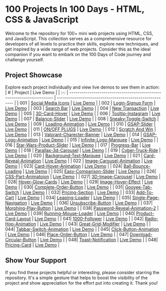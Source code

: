 # 100 Projects In 100 Days - HTML, CSS & JavaScript

Welcome to the repository for 100+ mini web projects using HTML, CSS, and JavaScript. This collection serves as a comprehensive resource for developers of all levels to practice their skills, explore new techniques, and get inspired by a wide range of web projects. Consider this as the ideal companion if you want to embark on the 100 Days of Code journey and challenge yourself.

## Project Showcase

Explore each project individually and view live demos to see them in action:
|  #  | Project                                                                | Live Demo                                                |
| :-: | ---------------------------------------------------------------------- | -------------------------------------------------------- |
| 001 | [Social Media Icons](https://github.com/ruchir-07/HTML-CSS-JS-Projects/tree/main/Social%20Media%20Icons)                               | [Live Demo](https://main--stupendous-chaja-8de6b1.netlify.app/)  |
| 002 | [Login-Signup Form](https://github.com/ruchir-07/HTML-CSS-JS-Projects/tree/main/Login-Signup)                               | [Live Demo](https://html-css-js-projects-three.vercel.app/)  |
| 003 | [Search Bar](https://github.com/ruchir-07/HTML-CSS-JS-Projects/tree/main/Search-Bar)                               | [Live Demo](https://html-css-js-projects-hdtd.vercel.app/)  |
| 004 | [New Transaction](https://github.com/ruchir-07/HTML-CSS-JS-Projects/tree/main/New-Transaction)                               | [Live Demo](https://main--moonlit-tapioca-eb1390.netlify.app/)  |
| 005 | [3D-Card-Hover](https://github.com/ruchir-07/HTML-CSS-JS-Projects/tree/main/3D-Card-Hover)                               | [Live Demo](https://musical-lokum-debb5e.netlify.app)  |
| 006 | [Tooltip-Instagram](https://github.com/ruchir-07/HTML-CSS-JS-Projects/tree/main/Tooltip-instagram)                               | [Live Demo](https://ubiquitous-froyo-feecd3.netlify.app/)  |
| 007 | [Balance-Slider](https://github.com/ruchir-07/HTML-CSS-JS-Projects/tree/main/Balance-Slider)                               | [Live Demo](https://codepen.io/Ruchir-Bajaj/pen/PogrJMK)  |
| 008 | [Sneaky-Toggle-Switch](https://github.com/ruchir-07/HTML-CSS-JS-Projects/tree/main/Sneaky-Toggle-Switch)                               | [Live Demo](https://codepen.io/Ruchir-Bajaj/pen/rNbXexJ)  |
| 009 | [Loading-Animation](https://github.com/ruchir-07/HTML-CSS-JS-Projects/tree/main/Loading-Animation)                               | [Live Demo](https://codepen.io/cantelope/pen/WNWWjWP)  |
| 010 | [GSAP-Slider](https://github.com/ruchir-07/HTML-CSS-JS-Projects/tree/main/GSAP-Slider)                               | [Live Demo](https://codepen.io/Ruchir-Bajaj/pen/WNBeRPg)  |
| 011 | [ON/OFF PLUGS](https://github.com/ruchir-07/HTML-CSS-JS-Projects/tree/main/ON-OFF-Plugs)                               | [Live Demo](https://codepen.io/Ruchir-Bajaj/pen/VwNoxWX)  |
| 012 | [Scratch And Win](https://github.com/ruchir-07/HTML-CSS-JS-Projects/tree/main/Scratch-And-Win)                               | [Live Demo](https://codepen.io/Ruchir-Bajaj/pen/eYoqrWZ)  |
| 013 | [Valorant-Charecter-Banner](https://github.com/ruchir-07/HTML-CSS-JS-Projects/tree/main/Valorent-Charecter-Banner)                               | [Live Demo](https://codepen.io/Ruchir-Bajaj/pen/OJYLJaQ)  |
| 014 | [GSAP-Logo-Animation](https://github.com/ruchir-07/HTML-CSS-JS-Projects/tree/main/GSAP-Logo-Animation)                               | [Live Demo](https://codepen.io/Ruchir-Bajaj/pen/jOoNzZK)  |
| 015 | [Infinite-Logo-Marquee](https://github.com/ruchir-07/HTML-CSS-JS-Projects/tree/main/Infinite-Logo-Marquee)                               | [Live Demo](https://codepen.io/Ruchir-Bajaj/pen/JjqPLpj)  |
| 016 | [Star-Wars-Product-Slider](https://github.com/ruchir-07/HTML-CSS-JS-Projects/tree/main/Star-Wars-Product-Slider)                               | [Live Demo](https://codepen.io/Ruchir-Bajaj/pen/GRaRJag)  |
| 017 | [Progress-Bar](https://github.com/ruchir-07/HTML-CSS-JS-Projects/tree/main/Progress-Bar)                               | [Live Demo](https://codepen.io/Ruchir-Bajaj/pen/RwmNbvO)  |
| 018 | [Parallax-3d-Carousel](https://github.com/ruchir-07/HTML-CSS-JS-Projects/tree/main/Parallax-3d-Carousel)                               | [Live Demo](https://codepen.io/Ruchir-Bajaj/pen/yLWLNro)  |
| 019 | [Cyber-Truck-Ride](https://github.com/ruchir-07/HTML-CSS-JS-Projects/tree/main/Cyber-Truck-Ride)                               | [Live Demo](https://codepen.io/Ruchir-Bajaj/pen/RwmNbOO)  |
| 020 | [Background-Text-Marquee](https://github.com/ruchir-07/HTML-CSS-JS-Projects/tree/main/Background-Text-Marquee)                               | [Live Demo](https://codepen.io/Ruchir-Bajaj/pen/KKLpMma)  |
| 021 | [Card-Reveal-Animation](https://github.com/ruchir-07/HTML-CSS-JS-Projects/tree/main/Card-Reveal-Animation)                               | [Live Demo](https://codepen.io/Ruchir-Bajaj/details/KKLpMXW)  |
| 022 | [Image-Carousel-Animation](https://github.com/ruchir-07/HTML-CSS-JS-Projects/tree/main/Image-Carousel-Animation)                               | [Live Demo](https://codepen.io/Ruchir-Bajaj/pen/RwmwPdX)  |
| 023| [Card-Hover-Animation](https://github.com/ruchir-07/HTML-CSS-JS-Projects/tree/main/Card-Hover-Animation)                               | [Live Demo](https://codepen.io/Ruchir-Bajaj/pen/OJYJwJy)  |
| 024| [Ball-Bounce-Loading](https://github.com/ruchir-07/HTML-CSS-JS-Projects/tree/main/Ball-Bounce-Loading)                               | [Live Demo](https://codepen.io/Ruchir-Bajaj/pen/OJYMXEe)  |
| 025| [Easy-Comparison-Slider](https://github.com/ruchir-07/HTML-CSS-JS-Projects/tree/main/Easy-Comparison-Slider)                               | [Live Demo](https://codepen.io/Ruchir-Bajaj/pen/GRaoQdM)  |
| 026| [CSS-Part-Animatoion](https://github.com/ruchir-07/HTML-CSS-JS-Projects/tree/main/CSS-Part-Animatoion)                               | [Live Demo](https://codepen.io/Ruchir-Bajaj/pen/eYaJVjq)  |
| 027| [3D-Image-Carousel](https://github.com/ruchir-07/HTML-CSS-JS-Projects/tree/main/3D-Image-Carousel)                               | [Live Demo](https://codepen.io/Ruchir-Bajaj/pen/MWdKQqd)  |
| 028| [Hover-Glow-Cards](https://github.com/ruchir-07/HTML-CSS-JS-Projects/tree/main/Hover-Glow-Cards)                               | [Live Demo](https://codepen.io/Ruchir-Bajaj/pen/mdYPgZy)  |
| 029| [Image-Hover-Effect](https://github.com/ruchir-07/HTML-CSS-JS-Projects/tree/main/Image-Hover-Effect  )                               | [Live Demo](https://codepen.io/Ruchir-Bajaj/pen/abrNxMa)  |
| 030| [Complete-Order-Button](https://github.com/ruchir-07/HTML-CSS-JS-Projects/tree/main/Complete-Order-Button  )                               | [Live Demo](https://codepen.io/Ruchir-Bajaj/pen/eYadRYb)  |
| 031| [Gooyee-Tab-Switch](https://github.com/ruchir-07/HTML-CSS-JS-Projects/tree/main/Gooyee-Tab-Switch  )                               | [Live Demo](https://codepen.io/Ruchir-Bajaj/pen/PovGjqm)  |
| 032| [Pricing-Section](https://github.com/ruchir-07/HTML-CSS-JS-Projects/tree/main/Pricing-Section  )                               | [Live Demo](https://codepen.io/Ruchir-Bajaj/pen/qBGqPgv)  |
| 033| [Add-To-Cart](https://github.com/ruchir-07/HTML-CSS-JS-Projects/tree/main/Add-To-Cart  )                               | [Live Demo](https://codepen.io/Ruchir-Bajaj/pen/bGywopp)  |
| 034| [Leaping-Loader](https://github.com/ruchir-07/HTML-CSS-JS-Projects/tree/main/Leaping-Lodaer  )                               | [Live Demo](https://codepen.io/Ruchir-Bajaj/pen/abrBLYj)  |
| 035| [Single-Page-Navigation](https://github.com/ruchir-07/HTML-CSS-JS-Projects/tree/main/Single-Page-Navigation  )                               | [Live Demo](https://codepen.io/Ruchir-Bajaj/pen/mdYRXmv)  |
| 036| [Unsubscribe-Button](https://github.com/ruchir-07/HTML-CSS-JS-Projects/tree/main/Unsubscribe-Button  )                               | [Live Demo](https://codepen.io/Ruchir-Bajaj/pen/QWRdOxQ)  |
| 037| [Morphing-Play-Button](https://github.com/ruchir-07/HTML-CSS-JS-Projects/tree/main/Morphing-Play-Button  )                               | [Live Demo](https://codepen.io/Ruchir-Bajaj/pen/ExzZbMB)  |
| 038| [Password-Reveal-Animation-2](https://github.com/ruchir-07/HTML-CSS-JS-Projects/tree/main/Password-Reveal-Animation-2  )                               | [Live Demo](https://codepen.io/Ruchir-Bajaj/details/gOJgoBj)  |
| 039| [Running-Mouse-Loader](https://github.com/ruchir-07/HTML-CSS-JS-Projects/tree/main/Running-Mouse-Loader  )                               | [Live Demo](https://codepen.io/Ruchir-Bajaj/pen/QWRdOxQ)  |
| 040| [Product-Card-Layout](https://github.com/ruchir-07/HTML-CSS-JS-Projects/tree/main/Product-Card-Layout  )                               | [Live Demo](https://codepen.io/Ruchir-Bajaj/details/GRamvmr)  |
| 041| [1000-Follower](https://github.com/ruchir-07/HTML-CSS-JS-Projects/tree/main/1000-Follower  )                               | [Live Demo](https://codepen.io/Ruchir-Bajaj/pen/BaedYwY)  |
| 042| [Radio-Hop-Animation](https://github.com/ruchir-07/HTML-CSS-JS-Projects/tree/main/Radio-Hop-Animation  )                               | [Live Demo](https://codepen.io/Ruchir-Bajaj/pen/pomrarq)  |
| 043| [Great-Grid-Modifier](https://github.com/ruchir-07/HTML-CSS-JS-Projects/tree/main/Great-Grid-Modifier  )                               | [Live Demo](https://codepen.io/Ruchir-Bajaj/pen/XWwVRzB)  |
| 044| [Tabbar-Switch-Animation](https://github.com/ruchir-07/HTML-CSS-JS-Projects/tree/main/Tabbar-Switch-Animation  )                               | [Live Demo](https://codepen.io/Ruchir-Bajaj/pen/XWwVRzB)  |
| 045| [Click-Button-Animation](https://github.com/ruchir-07/HTML-CSS-JS-Projects/tree/main/Great-Grid-Modifier  )                               | [Live Demo](https://codepen.io/Ruchir-Bajaj/pen/vYwpmWY)  |
| 046| [Place-Order-Button](https://github.com/ruchir-07/HTML-CSS-JS-Projects/tree/main/Place-Order-Button  )                               | [Live Demo](https://codepen.io/Ruchir-Bajaj/pen/vYwpmWY)  |
| 047| [Download-Circular-Button](https://github.com/ruchir-07/HTML-CSS-JS-Projects/tree/main/Download-Circular-Button  )                               | [Live Demo](https://codepen.io/Ruchir-Bajaj/pen/VwOxmMd)  |
| 048| [Toast-Notification](https://github.com/ruchir-07/HTML-CSS-JS-Projects/tree/main/Toast-Notification  )                               | [Live Demo](https://codepen.io/Ruchir-Bajaj/pen/rNgqpEr)  |
| 048| [Pricing-Card](https://github.com/ruchir-07/HTML-CSS-JS-Projects/tree/main/Pricing-Card  )                               | [Live Demo](https://codepen.io/Ruchir-Bajaj/pen/ZENNava)  |

## Show Your Support

If you find these projects helpful or interesting, please consider starring the repository. It's a simple gesture that helps to boost the visibility of the project and show appreciation for the effort put into creating it. Thank you!
